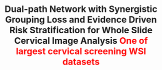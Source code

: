 ---
title: "Dual-path Network with Synergistic Grouping Loss and Evidence Driven Risk Stratification for Whole Slide Cervical Image Analysis <font color=red>One of largest cervical screening WSI datasets</font>"
authors: "Huangjing Lin&#42;#, Hao Chen&#42;, Xi Wang, Qiong Wang, Liansheng Wang, Pheng-Ann Heng"
pub_date: "2021-04-03" #Date of publication. Change from Biorxiv date to Journal date once accepted
doi: "10.1016/j.media.2021.101955"
image: "/static/img/pub/2021_dual.png" 
journal: 
  - name: "Medical Image Analysis" 
    url: "https://www.sciencedirect.com/science/article/pii/S1361841521000013"
---